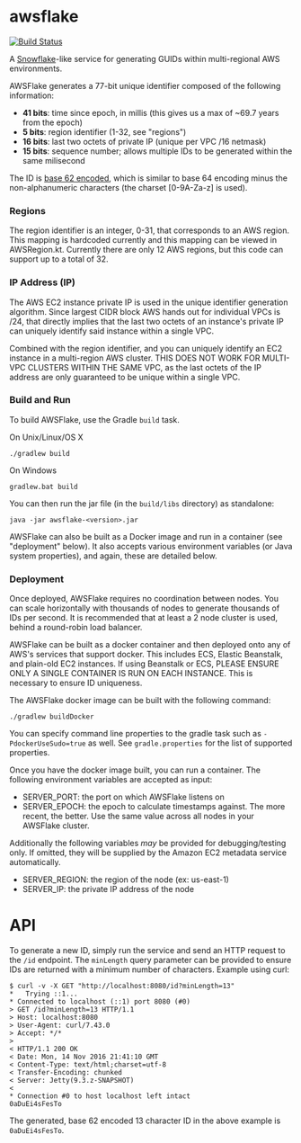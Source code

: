 # awsflake

[![Build Status](https://travis-ci.org/ccampo133/awsflake.svg?branch=master)](https://travis-ci.org/ccampo133/awsflake)

A [Snowflake](https://blog.twitter.com/2010/announcing-snowflake)-like service for generating GUIDs within 
multi-regional AWS environments.

AWSFlake generates a 77-bit unique identifier composed of the following information:

 * **41 bits**: time since epoch, in millis (this gives us a max of ~69.7 years from the epoch)
 * **5 bits**: region identifier (1-32, see "regions")
 * **16 bits**: last two octets of private IP (unique per VPC /16 netmask)
 * **15 bits**: sequence number; allows multiple IDs to be generated within the same milisecond

The ID is [base 62 encoded](https://www.kerstner.at/2012/07/shortening-strings-using-base-62-encoding/),
which is similar to base 64 encoding minus the non-alphanumeric characters (the charset [0-9A-Za-z]
is used).

### Regions
The region identifier is an integer, 0-31, that corresponds to an AWS region. This mapping is 
hardcoded currently and this mapping can be viewed in AWSRegion.kt. Currently there are only
12 AWS regions, but this code can support up to a total of 32.

### IP Address (IP)

The AWS EC2 instance private IP is used in the unique identifier generation algorithm. Since
largest CIDR block AWS hands out for individual VPCs is /24, that directly implies that the
last two octets of an instance's private IP can uniquely identify said instance within a
single VPC.

Combined with the region identifier, and you can uniquely identify an EC2 instance in a 
multi-region AWS cluster. THIS DOES NOT WORK FOR MULTI-VPC CLUSTERS WITHIN THE SAME VPC,
as the last octets of the IP address are only guaranteed to be unique within a single VPC.

### Build and Run

To build AWSFlake, use the Gradle `build` task.

On Unix/Linux/OS X

    ./gradlew build

On Windows

    gradlew.bat build

You can then run the jar file (in the `build/libs` directory) as standalone:

    java -jar awsflake-<version>.jar

AWSFlake can also be built as a Docker image and run in a container (see "deployment" below).
It also accepts various environment variables (or Java system properties), and again, these
are detailed below.

### Deployment

Once deployed, AWSFlake requires no coordination between nodes. You can scale horizontally with
thousands of nodes to generate thousands of IDs per second. It is recommended that at least a 2 node
cluster is used, behind a round-robin load balancer.

AWSFlake can be built as a docker container and then deployed onto any of AWS's services 
that support docker. This includes ECS, Elastic Beanstalk, and plain-old EC2 instances.
If using Beanstalk or ECS, PLEASE ENSURE ONLY A SINGLE CONTAINER IS RUN ON EACH INSTANCE.
This is necessary to ensure ID uniqueness.

The AWSFlake docker image can be built with the following command:

    ./gradlew buildDocker
    
You can specify command line properties to the gradle task such as `-PdockerUseSudo=true`
as well. See `gradle.properties` for the list of supported properties.

Once you have the docker image built, you can run a container. The following environment 
variables are accepted as input:
 
  * SERVER_PORT: the port on which AWSFlake listens on
  * SERVER_EPOCH: the epoch to calculate timestamps against. The more recent, the better. 
  Use the same value across all nodes in your AWSFlake cluster. 
  
  Additionally the following variables *may* be provided for debugging/testing only. If 
  omitted, they will be supplied by the Amazon EC2 metadata service automatically.
  
  * SERVER_REGION: the region of the node (ex: us-east-1)
  * SERVER_IP: the private IP address of the node

# API

To generate a new ID, simply run the service and send an HTTP request to the `/id` 
endpoint. The `minLength` query parameter can be provided to ensure IDs are returned
with a minimum number of characters. Example using curl:

    $ curl -v -X GET "http://localhost:8080/id?minLength=13"
    *   Trying ::1...
    * Connected to localhost (::1) port 8080 (#0)
    > GET /id?minLength=13 HTTP/1.1
    > Host: localhost:8080
    > User-Agent: curl/7.43.0
    > Accept: */*
    >
    < HTTP/1.1 200 OK
    < Date: Mon, 14 Nov 2016 21:41:10 GMT
    < Content-Type: text/html;charset=utf-8
    < Transfer-Encoding: chunked
    < Server: Jetty(9.3.z-SNAPSHOT)
    <
    * Connection #0 to host localhost left intact
    0aDuEi4sFesTo
    
The generated, base 62 encoded 13 character ID in the above example is 
`0aDuEi4sFesTo`.

